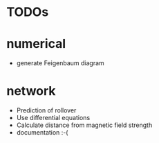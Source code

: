 
# TODOs

# numerical

* generate Feigenbaum diagram

# network

* Prediction of rollover
* Use differential equations
* Calculate distance from magnetic field strength
* documentation :-(

